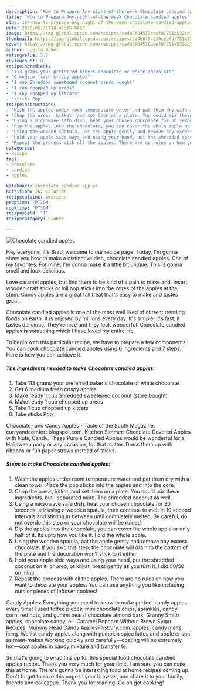 ```yaml
---
description: "How to Prepare Any-night-of-the-week Chocolate candied apples"
title: "How to Prepare Any-night-of-the-week Chocolate candied apples"
slug: 164-how-to-prepare-any-night-of-the-week-chocolate-candied-apples
date: 2020-05-31T14:45:16.046Z
image: https://img-global.cpcdn.com/recipes/ca4b8f04519ceefd/751x532cq70/chocolate-candied-apples-recipe-main-photo.jpg
thumbnail: https://img-global.cpcdn.com/recipes/ca4b8f04519ceefd/751x532cq70/chocolate-candied-apples-recipe-main-photo.jpg
cover: https://img-global.cpcdn.com/recipes/ca4b8f04519ceefd/751x532cq70/chocolate-candied-apples-recipe-main-photo.jpg
author: Luella Baker
ratingvalue: 3.7
reviewcount: 8
recipeingredient:
- "113 grams your preferred bakers chocolate or white chocolate"
- "6 medium fresh crispy apples"
- "1 cup Shredded sweetened coconut store bought"
- "1 cup chopped up oreos"
- "1 cup chopped up kitcats"
- "sticks Pop"
recipeinstructions:
- "Wash the apples under room temperature water and pat them dry with a clean towel. Place the pop sticks into the apples and into the core."
- "Chop the oreos, kitkat, and set them on a plate. You could mix these ingredients, but I separated mine. The shredded coconut as well."
- "Using a microwave safe dish, heat your chosen chocolate for 30 seconds, stir using a wooden spatula, then continue to melt in 10 second intervals and stirring in between until completely melted. Be careful, do not overdo this step or your chocolate will be ruined."
- "Dip the apples into the chocolate, you can cover the whole apple or only half of it. Its upto how you like it. I did the whole apple."
- "Using the wooden spatula, pat the apple gently and remove any excess chocolate. If you skip this step, the chocolate will drain to the bottom of the plate and the decoration won&#39;t stick to it either"
- "Hold your apple side ways and using your hand, put the shredded coconut on it, or oreo, or kitkat, press gently as you turn it. I did 50/50 on mine."
- "Repeat the process with all the apples. There are no rules on how you want to decorate your apples. You can use anything you like including nuts or pieces of leftover cookies!"
categories:
- Recipe
tags:
- chocolate
- candied
- apples

katakunci: chocolate candied apples 
nutrition: 267 calories
recipecuisine: American
preptime: "PT20M"
cooktime: "PT39M"
recipeyield: "1"
recipecategory: Dinner

---
```



![Chocolate candied apples](https://img-global.cpcdn.com/recipes/ca4b8f04519ceefd/751x532cq70/chocolate-candied-apples-recipe-main-photo.jpg)

Hey everyone, it's Brad, welcome to our recipe page. Today, I'm gonna show you how to make a distinctive dish, chocolate candied apples. One of my favorites. For mine, I'm gonna make it a little bit unique. This is gonna smell and look delicious.

Love caramel apples, but find them to be kind of a pain to make and. Insert wooden craft sticks or lollipop sticks into the cores of the apples at the stem. Candy apples are a great fall treat that&#39;s easy to make and tastes great.

Chocolate candied apples is one of the most well liked of current trending foods on earth. It is enjoyed by millions every day. It's simple, it's fast, it tastes delicious. They're nice and they look wonderful. Chocolate candied apples is something which I have loved my entire life.


To begin with this particular recipe, we have to prepare a few components. You can cook chocolate candied apples using 6 ingredients and 7 steps. Here is how you can achieve it.

##### The ingredients needed to make Chocolate candied apples:

1. Take 113 grams your preferred baker&#39;s chocolate or white chocolate
1. Get 6 medium fresh crispy apples
1. Make ready 1 cup Shredded sweetened coconut (store bought)
1. Make ready 1 cup chopped up oreos
1. Take 1 cup chopped up kitcats
1. Take sticks Pop


Chocolate- and Candy Apples - Taste of the South Magazine. curryandcomfort.blogspot.com. Kitchen Simmer: Chocolate Covered Apples with Nuts, Candy. These Purple Candied Apples would be wonderful for a Halloween party or any occasion, for that matter. Dress them up with ribbons or fun paper straws instead of sticks. 

##### Steps to make Chocolate candied apples:

1. Wash the apples under room temperature water and pat them dry with a clean towel. Place the pop sticks into the apples and into the core.
1. Chop the oreos, kitkat, and set them on a plate. You could mix these ingredients, but I separated mine. The shredded coconut as well.
1. Using a microwave safe dish, heat your chosen chocolate for 30 seconds, stir using a wooden spatula, then continue to melt in 10 second intervals and stirring in between until completely melted. Be careful, do not overdo this step or your chocolate will be ruined.
1. Dip the apples into the chocolate, you can cover the whole apple or only half of it. Its upto how you like it. I did the whole apple.
1. Using the wooden spatula, pat the apple gently and remove any excess chocolate. If you skip this step, the chocolate will drain to the bottom of the plate and the decoration won&#39;t stick to it either
1. Hold your apple side ways and using your hand, put the shredded coconut on it, or oreo, or kitkat, press gently as you turn it. I did 50/50 on mine.
1. Repeat the process with all the apples. There are no rules on how you want to decorate your apples. You can use anything you like including nuts or pieces of leftover cookies!


Candy Apples: Everything you need to know to make perfect candy apples every time! I used toffee pieces, mini chocolate chips, sprinkles, candy corn, red hots, and gummi bears! chocolate almond bark, Granny Smith apples, chocolate candy, oil. Caramel Popcorn Without Brown Sugar Recipes. Mummy Head Candy ApplesPillsbury.com. apples, candy melts, icing. We list candy apples along with pumpkin spice lattes and apple crisps as must-makes Working quickly and carefully—coating will be extremely hot—coat apples in candy mixture and transfer to. 

So that's going to wrap this up for this special food chocolate candied apples recipe. Thank you very much for your time. I am sure you can make this at home. There's gonna be interesting food at home recipes coming up. Don't forget to save this page in your browser, and share it to your family, friends and colleague. Thank you for reading. Go on get cooking!
